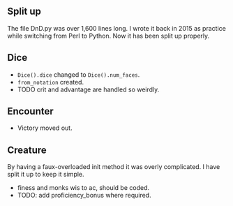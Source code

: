 ## Split up

The file DnD.py was over 1,600 lines long.
I wrote it back in 2015 as practice while switching from Perl to Python.
Now it has been split up properly.

## Dice

* `Dice().dice` changed to `Dice().num_faces`.
* `from_notation` created.
* TODO crit and advantage are handled so weirdly.


## Encounter

* Victory moved out.

## Creature

By having a faux-overloaded init method it was overly complicated. I have split it up to keep it simple.

* finess and monks wis to ac, should be coded.
* TODO: add proficiency_bonus where required.